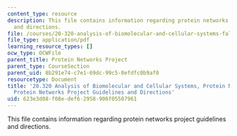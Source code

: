 ```yaml
---
content_type: resource
description: This file contains information regarding protein networks project guidelines
  and directions.
file: /courses/20-320-analysis-of-biomolecular-and-cellular-systems-fall-2012/623e3d08f08edef62958906f05507961_MIT20_320F12_de_pro_gu_di.pdf
file_type: application/pdf
learning_resource_types: []
ocw_type: OCWFile
parent_title: Protein Networks Project
parent_type: CourseSection
parent_uid: 8b291e74-c7e1-69dc-99c5-0efdfc0b9af0
resourcetype: Document
title: '20.320 Analysis of Biomolecular and Cellular Systems, Protein Networks Project:
  Protein Networks Project Guidelines and Directions'
uid: 623e3d08-f08e-def6-2958-906f05507961
---
```

This file contains information regarding protein networks project guidelines and directions.

